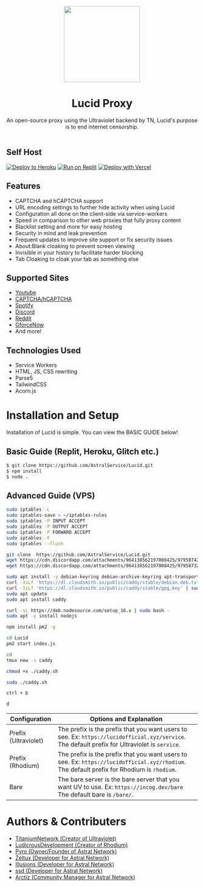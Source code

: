 <p align="center"><img src="https://cdn.discordapp.com/attachments/968592701006180392/970422495280758824/unknown.png" height="200">
</p>

<h1 align="center">Lucid Proxy</h1>

<p align="center">An open-source proxy using the Ultraviolet backend by TN, Lucid's purpose is to end internet censorship.<br><br></p>

## Self Host
[![Deploy to Heroku](https://raw.githubusercontent.com/BinBashBanana/deploy-buttons/master/buttons/remade/heroku.svg)](https://heroku.com/deploy/?template=https://github.com/AstralService/Lucid)
[![Run on Replit](https://raw.githubusercontent.com/BinBashBanana/deploy-buttons/master/buttons/remade/replit.svg)](https://replit.com/github/AstralService/Lucid)
[![Deploy with Vercel](https://vercel.com/button)](https://vercel.com/new/clone?repository-url=https://github.com/AstralService/Lucid)

## Features
- CAPTCHA and hCAPTCHA support
- URL encoding settings to further hide activity when using Lucid
- Configuration all done on the client-side via service-workers
- Speed in comparison to other web proxies that fully proxy content
- Blacklist setting and more for easy hosting
- Security in mind and leak prevention
- Frequent updates to improve site support or fix security issues
- About:Blank cloaking to prevent screen viewing
- Invisible in your history to facilitate harder blocking
- Tab Cloaking to cloak your tab as something else

## Supported Sites
- [Youtube](https://www.youtube.com)
- [CAPTCHA/hCAPTCHA](https://www.captcha.net)
- [Spotify](https://spotify.com)
- [Discord](https://discord.com)
- [Reddit](https://reddit.com)
- [GforceNow](https://www.nvidia.com/en-us/geforce-now/)
- And more!

## Technologies Used
- Service Workers
- HTML, JS, CSS rewriting
- Parse5
- TailwindCSS
- Acorn.js

# Installation and Setup

Installation of Lucid is simple. You can view the BASIC GUIDE below!

## Basic Guide (Replit, Heroku, Glitch etc.)

```sh
$ git clone https://github.com/AstralService/Lucid.git
$ npm install
$ node .
```
## Advanced Guide (VPS)
```sh
sudo iptables -L
sudo iptables-save > ~/iptables-rules
sudo iptables -P INPUT ACCEPT
sudo iptables -P OUTPUT ACCEPT 
sudo iptables -P FORWARD ACCEPT
sudo iptables -F
sudo iptables --flush

git clone  https://github.com/AstralService/Lucid.git
wget https://cdn.discordapp.com/attachments/964138562197008425/979587424692891660/caddy.sh
wget https://cdn.discordapp.com/attachments/964138562197008425/979587325900242984/Caddyfile (Replace google.com with your domains; Seperated with ,

sudo apt install -y debian-keyring debian-archive-keyring apt-transport-https
curl -1sLf 'https://dl.cloudsmith.io/public/caddy/stable/debian.deb.txt' | sudo tee /etc/apt/sources.list.d/caddy-stable.list
curl -1sLf 'https://dl.cloudsmith.io/public/caddy/stable/gpg.key' | sudo gpg --dearmor -o /usr/share/keyrings/caddy-stable-archive-keyring.gpg
sudo apt update
sudo apt install caddy

curl -sL https://deb.nodesource.com/setup_16.x | sudo bash -
sudo apt -y install nodejs

npm install pm2 -g

cd Lucid
pm2 start index.js

cd
tmux new -s caddy

chmod +x ./caddy.sh

sudo ./caddy.sh

ctrl + b

d

```


| Configuration | Options and Explanation |
| ------------- | ----------------------- |
| Prefix (Ultraviolet) | The prefix is the prefix that you want users to see. Ex: `https://lucidofficial.xyz/service`. The default prefix for Ultraviolet is `service`. |
| Prefix (Rhodium) | The prefix is the prefix that you want users to see. Ex: `https://lucidofficial.xyz/rhodium`. The default prefix for Rhodium is `rhodium`. |
| Bare   | The bare server is the bare server that you want UV to use. Ex: `https://incog.dev/bare` The default bare is `/bare/`. |

# Authors & Contributers

- [TitaniumNetwork (Creator of Ultraviolet)](https://github.com/titaniumnetwork-dev/Ultraviolet-Node)
- [LudicrousDevelopment (Creator of Rhodium)](https://github.com/LudicrousDevelopment/Rhodium)
- [Pyro (Owner/Founder of Astral Network)](https://github.com/pyroTM)
- [Zeltux (Developer for Astral Network)](https://github.com/ZeltuxDev)
- [Illusions (Developer for Astral Network)](https://github.com/illusionTBA)
- [ssd (Developer for Astral Network)](https://github.com/Avad3)
- [Arctiz (Community Manager for Astral Network)](https://github.com/Arctiz)
